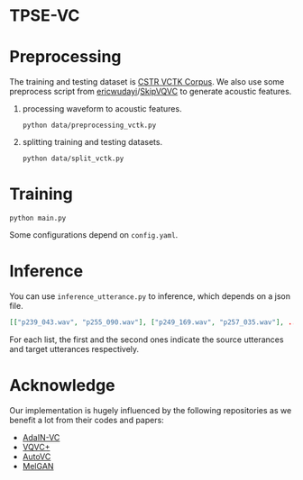 # TPSE-VC
# Preprocessing
The training and testing dataset is [CSTR VCTK Corpus](https://datashare.ed.ac.uk/handle/10283/3443). We also use some preprocess script from [ericwudayi](https://github.com/ericwudayi)/[SkipVQVC](https://github.com/ericwudayi/SkipVQVC) to generate acoustic features.

1. processing waveform to acoustic features.

   ```
   python data/preprocessing_vctk.py
   ```

2. splitting training and testing datasets.

   ```
   python data/split_vctk.py
   ```

   

# Training
```
python main.py
```

Some configurations depend on ```config.yaml```.

# Inference
You can use ```inference_utterance.py``` to inference, which depends on a json file.

```json
[["p239_043.wav", "p255_090.wav"], ["p249_169.wav", "p257_035.wav"], ..., ]
```

For each list, the first and the second ones indicate the source utterances and target utterances respectively.



# Acknowledge
Our implementation is hugely influenced by the following repositories as we benefit a lot from their codes and papers:

- [AdaIN-VC](https://github.com/jjery2243542/adaptive_voice_conversion)
- [VQVC+](https://github.com/ericwudayi/SkipVQVC)
- [AutoVC](https://github.com/auspicious3000/autovc)
- [MelGAN](https://github.com/descriptinc/melgan-neurips) 
